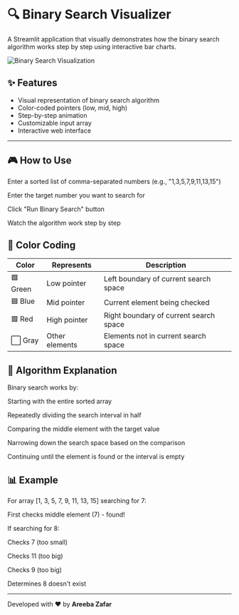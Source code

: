 # 🔍 Binary Search Visualizer

A Streamlit application that visually demonstrates how the binary search algorithm works step by step using interactive bar charts.

![Binary Search Visualization](https://assignment-4-46cql5ndtntvxdz2ra6y5j.streamlit.app/)

## ✨ Features

- Visual representation of binary search algorithm
- Color-coded pointers (low, mid, high)
- Step-by-step animation
- Customizable input array
- Interactive web interface

---

## 🎮 How to Use
Enter a sorted list of comma-separated numbers (e.g., "1,3,5,7,9,11,13,15")

Enter the target number you want to search for

Click "Run Binary Search" button

Watch the algorithm work step by step

## 🎨 Color Coding

| Color | Represents | Description |
|-------|------------|-------------|
| 🟩 Green | Low pointer | Left boundary of current search space |
| 🟦 Blue | Mid pointer | Current element being checked |
| 🟥 Red | High pointer | Right boundary of current search space |
| ⬜ Gray | Other elements | Elements not in current search space |

## 📝 Algorithm Explanation
Binary search works by:

Starting with the entire sorted array

Repeatedly dividing the search interval in half

Comparing the middle element with the target value

Narrowing down the search space based on the comparison

Continuing until the element is found or the interval is empty

## 📊 Example
For array [1, 3, 5, 7, 9, 11, 13, 15] searching for 7:

First checks middle element (7) - found!

If searching for 8:

Checks 7 (too small)

Checks 11 (too big)

Checks 9 (too big)

Determines 8 doesn't exist

---

Developed with ❤️ by **Areeba Zafar**